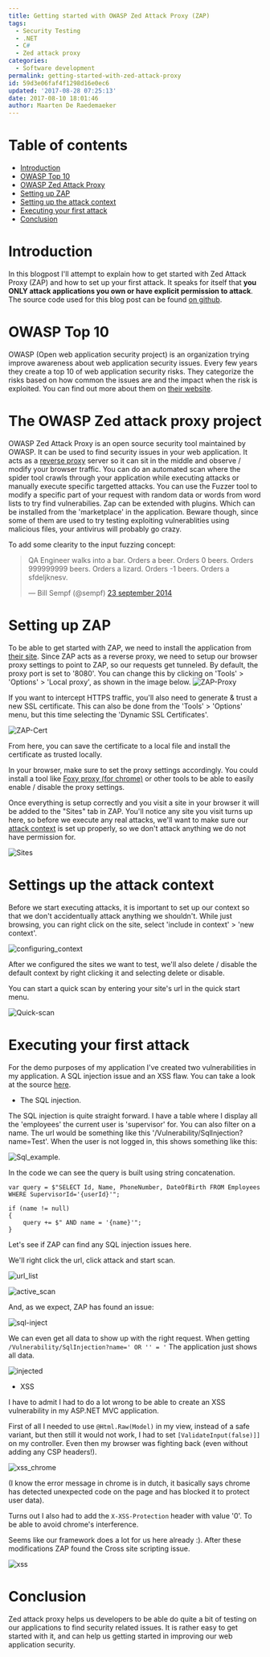 ```yaml
---
title: Getting started with OWASP Zed Attack Proxy (ZAP)
tags:
  - Security Testing
  - .NET
  - C#
  - Zed attack proxy
categories:
  - Software development
permalink: getting-started-with-zed-attack-proxy
id: 59d3e06faf4f1298d16e0ec6
updated: '2017-08-28 07:25:13'
date: 2017-08-10 18:01:46
author: Maarten De Raedemaeker
---
```

# Table of contents
* [Introduction](#intro)
* [OWASP Top 10](#owasp-top-ten)
* [OWASP Zed Attack Proxy](#zap)
* [Setting up ZAP](#setup)
* [Setting up the attack context](#context)
* [Executing your first attack](#attack)
* [Conclusion](#conclusion)

# <a name="intro"></a>Introduction
In this blogpost I'll attempt to explain how to get started with Zed Attack Proxy (ZAP) and how to set up your first attack. It speaks for itself that  **you ONLY attack applications you own or have explicit permission to attack**.
The source code used for this blog post can be found [on github](https://github.com/maartenderaedemaeker/Automated-SecurityTesting-Demo/tree/vulnerabilities-example).
# <a name="owasp-top-ten"></a>OWASP Top 10
OWASP (Open web application security project) is an organization trying improve awareness about web application security issues.
Every few years they create a top 10 of web application security risks. They categorize the risks based on how common the issues are and the impact when the risk is exploited. You can find out more about them on [their website](https://www.owasp.org/index.php/Main_Page).
# <a name="zap"></a>The OWASP Zed attack proxy project
OWASP Zed Attack Proxy is an open source security tool maintained by OWASP. It can be used to find security issues in your web application. It acts as a [reverse proxy](https://en.wikipedia.org/wiki/Reverse_proxy) server so it can sit in the middle and observe / modify your browser traffic. You can do an automated scan where the spider tool crawls through your application while executing attacks or manually execute specific targetted attacks. You can use the Fuzzer tool to modify a specific part of your request with random data or words from word lists to try find vulnerabilies. Zap can be extended with plugins. Which can be installed from the 'marketplace' in the application. Beware though, since some of them are used to try testing exploiting vulnerablities using malicious files, your antivirus will probably go crazy. 

To add some clearity to the input fuzzing concept:

<blockquote class="twitter-tweet" data-lang="nl"><p lang="nl" dir="ltr">QA Engineer walks into a bar. Orders a beer. Orders 0 beers. Orders 999999999 beers. Orders a lizard. Orders -1 beers. Orders a sfdeljknesv.</p>&mdash; Bill Sempf (@sempf) <a href="https://twitter.com/sempf/status/514473420277694465">23 september 2014</a></blockquote>
<script async src="//platform.twitter.com/widgets.js" charset="utf-8"></script>

# <a name="setup"></a>Setting up ZAP
To be able to get started with ZAP, we need to install the application from [their site](http://www.zaproxy.org/). Since ZAP acts as a reverse proxy, we need to setup our browser proxy settings to point to ZAP, so our requests get tunneled.
By default, the proxy port is set to '8080'. You can change this by clicking on 'Tools' > 'Options' > 'Local proxy', as shown in the image below.
![ZAP-Proxy](/images/2017/08/10/ZAP-Proxy.png)

If you want to intercept HTTPS traffic, you'll also need to generate & trust a new SSL certificate. This can also be done from the 'Tools' > 'Options' menu, but this time selecting the 'Dynamic SSL Certificates'.

![ZAP-Cert](/images/2017/08/10/ZAP-Cert.png)

From here, you can save the certificate to a local file and install the certificate as trusted locally.

In your browser, make sure to set the proxy settings accordingly. You could install a tool like [Foxy proxy (for chrome)](https://chrome.google.com/webstore/detail/foxyproxy-basic/dookpfaalaaappcdneeahomimbllocnb) or other tools to be able to easily enable / disable the proxy settings.

Once everything is setup correctly and you visit a site in your browser it will be added to the "Sites" tab in ZAP. You'll notice any site you visit turns up here, so before we execute any real attacks, we'll want to make sure our [attack context](#context) is set up properly, so we don't attack anything we do not have permission for.

![Sites](/images/2017/08/10/Sites.png)

# <a name="context"></a>Settings up the attack context
Before we start executing attacks, it is important to set up our context so that we don't accidentually attack anything we shouldn't. 
While just browsing, you can right click on the site, select 'include in context' > 'new context'.

![configuring_context](/images/2017/08/10/configuring_context.png)

After we configured the sites we want to test, we'll also delete / disable the default context by right clicking it and selecting delete or disable.

You can start a quick scan by entering your site's url in the quick start menu.

![Quick-scan](/images/2017/08/10/Quick-scan.png)
# <a name="attack"></a>Executing your first attack
For the demo purposes of my application I've created two vulnerabilities in my application. A SQL injection issue and an XSS flaw. You can take a look at the source [here](https://github.com/maartenderaedemaeker/Automated-SecurityTesting-Demo/blob/vulnerabilities-example/SecurityTestingDemo/Controllers/VulnerabilityController.cs).

* The SQL injection.

The SQL injection is quite straight forward. I have a table where I display all the 'employees' the current user is 'supervisor' for. You can also filter on a name. The url would be something like this '/Vulnerability/SqlInjection?name=Test'. When the user is not logged in, this shows something like this:

![Sql_example](/images/2017/08/10/Sql_example.png).

In the code we can see the query is built using string concatenation.
```
var query = $"SELECT Id, Name, PhoneNumber, DateOfBirth FROM Employees WHERE SupervisorId='{userId}'";

if (name != null)
{
    query += $" AND name = '{name}'";
}
```

Let's see if ZAP can find any SQL injection issues here.

We'll right click the url, click attack and start scan.

![url_list](/images/2017/08/10/url_list.png)

![active_scan](/images/2017/08/10/active_scan.png)

And, as we expect, ZAP has found an issue:

![sql-inject](/images/2017/08/10/sql-inject.png)

We can even get all data to show up with the right request. When getting ```/Vulnerability/SqlInjection?name=' OR '' = '```
The application just shows all data.

![injected](/images/2017/08/10/injected.png)

* XSS

I have to admit I had to do a lot wrong to be able to create an XSS vulnerability in my ASP.NET MVC application.

First of all I needed to use ```@Html.Raw(Model)``` in my view, instead of a safe variant, but then still it would not work, I had to set ```[ValidateInput(false)]]``` on my controller. Even then my browser was fighting back (even without adding any CSP headers!).

![xss_chrome](/images/2017/08/10/xss_chrome.png)

(I know the error message in chrome is in dutch, it basically says chrome has detected unexpected code on the page and has blocked it to protect user data).

Turns out I also had to add the ``` X-XSS-Protection ``` header with value '0'. To be able to avoid chrome's interference. 

Seems like our framework does a lot for us here already :).
After these modifications ZAP found the Cross site scripting issue.

![xss](/images/2017/08/10/xss.png)

# <a name="conclusion"></a> Conclusion
Zed attack proxy helps us developers to be able do quite a bit of testing on our applications to find security related issues. It is rather easy to get started with it, and can help us getting started in improving our web application security.